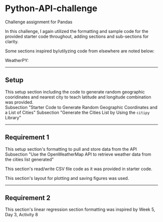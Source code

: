 # Python-API-challenge
Challenge assignment for Pandas

In this challenge, I again utilized the formatting and sample code for the provided starter code throughout, adding sections and sub-sections for clarity.

Some sections inspired by/utilyzing code from elsewhere are noted below:

WeatherPY:

--------------------------------------------------
Setup
--------------------------------------------------

This setup section including the code to generate random geographic cooridinates and nearest city 
to teach latitude and longitude combination was provided.  
    Subsection "Starter Code to Generate Random Geographic Coordinates and a List of Cities"
    Subsection "Generate the Cities List by Using the `citipy` Library"

--------------------------------------------------
Requirement 1
--------------------------------------------------
This setup section's formatting to pull and store data from the API
    Subsection "Use the OpenWeatherMap API to retrieve weather data from the cities list generated"

This section's read/write CSV file code as it was provided in starter code.

This section's layout for plotting and saving figures was used.

--------------------------------------------------
Requirement 2
--------------------------------------------------

This section's linear regression section formatting was inspired by Week 5, Day 3, Activity 8
